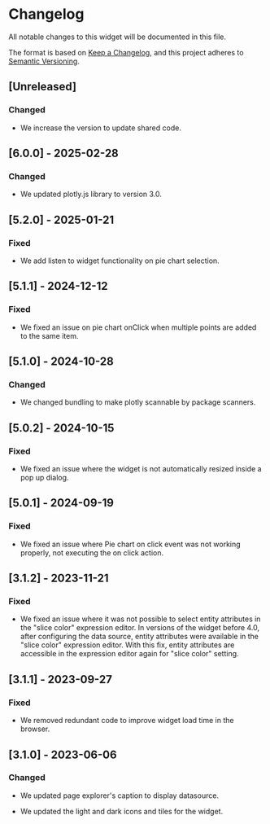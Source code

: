 # Changelog

All notable changes to this widget will be documented in this file.

The format is based on [Keep a Changelog](https://keepachangelog.com/en/1.0.0/), and this project adheres to [Semantic Versioning](https://semver.org/spec/v2.0.0.html).

## [Unreleased]

### Changed

- We increase the version to update shared code.

## [6.0.0] - 2025-02-28

### Changed

- We updated plotly.js library to version 3.0.

## [5.2.0] - 2025-01-21

### Fixed

- We add listen to widget functionality on pie chart selection.

## [5.1.1] - 2024-12-12

### Fixed

- We fixed an issue on pie chart onClick when multiple points are added to the same item.

## [5.1.0] - 2024-10-28

### Changed

- We changed bundling to make plotly scannable by package scanners.

## [5.0.2] - 2024-10-15

### Fixed

- We fixed an issue where the widget is not automatically resized inside a pop up dialog.

## [5.0.1] - 2024-09-19

### Fixed

- We fixed an issue where Pie chart on click event was not working properly, not executing the on click action.

## [3.1.2] - 2023-11-21

### Fixed

- We fixed an issue where it was not possible to select entity attributes in the "slice color" expression editor. In versions of the widget before 4.0, after configuring the data source, entity attributes were available in the "slice color" expression editor. With this fix, entity attributes are accessible in the expression editor again for "slice color" setting.

## [3.1.1] - 2023-09-27

### Fixed

- We removed redundant code to improve widget load time in the browser.

## [3.1.0] - 2023-06-06

### Changed

- We updated page explorer's caption to display datasource.

- We updated the light and dark icons and tiles for the widget.
